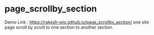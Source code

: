 # page_scrollby_section
Demo Link : https://rakesh-wis.github.io/page_scrollby_section/
one site page scroll by scroll to one section to another section.
